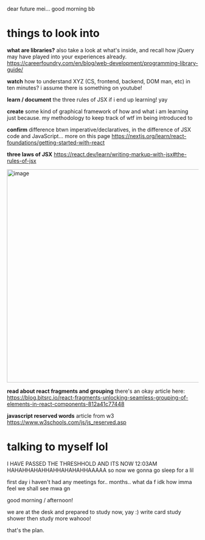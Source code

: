 dear future mei... good morning bb

<h1>things to look into</h1>

**what are libraries?**
also take a look at what's inside, and recall how jQuery may have played into your experiences already. https://careerfoundry.com/en/blog/web-development/programming-library-guide/

**watch** how to understand XYZ (CS, frontend, backend, DOM man, etc) in ten minutes?
i assume there is something on youtube!

**learn / document** the three rules of JSX if i end up learning! yay

**create** some kind of graphical framework of how and what i am learning just because. my methodology to keep track of wtf im being introduced to

**confirm** difference btwn imperative/declaratives, in the difference of JSX code and JavaScript... more on this page https://nextjs.org/learn/react-foundations/getting-started-with-react

**three laws of JSX** https://react.dev/learn/writing-markup-with-jsx#the-rules-of-jsx

<img width="561" alt="image" src="https://github.com/awhmaisy/maisysummer/assets/114780544/ad92fc85-0258-4771-8104-d124c21d151f">

**read about react fragments and grouping** there's an okay article here: https://blog.bitsrc.io/react-fragments-unlocking-seamless-grouping-of-elements-in-react-components-812a41c77448

**javascript reserved words** article from w3 https://www.w3schools.com/js/js_reserved.asp

<h1>talking to myself lol</h1>

I HAVE PASSED THE THRESHHOLD AND ITS NOW 12:03AM HAHAHHAHAHHAHHAHAHAHHAAAAA
so now we gonna go sleep for a lil

first day i haven't had any meetings for.. months..
what da f
idk how imma feel
we shall see mwa gn

good morning / afternoon!

we are at the desk and prepared to study now, yay :)
write card
study
shower
then study more
wahooo!

that's the plan.
